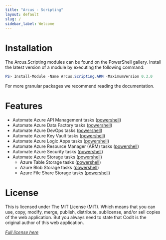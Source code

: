 ```yaml
---
title: "Arcus - Scripting"
layout: default
slug: /
sidebar_label: Welcome
---
```


# Installation

The Arcus.Scripting modules can be found on the PowerShell gallery.
Install the latest version of a module by executing the following command:

```powershell
PS> Install-Module -Name Arcus.Scripting.ARM -MaximumVersion 0.3.0
```

For more granular packages we recommend reading the documentation.

# Features

* Automate Azure API Management tasks ([powershell](features/powershell/azure-api-management))
* Automate Azure Data Factory tasks ([powershell](features/powershell/azure-data-factory))
* Automate Azure DevOps tasks ([powershell](features/powershell/azure-devops))
* Automate Azure Key Vault tasks ([powershell](features/powershell/azure-key-vault))
* Automate Azure Logic Apps tasks ([powershell](features/powershell/azure-logic-apps))
* Automate Azure Resource Manager (ARM) tasks ([powershell](features/powershell/arm))
* Automate Azure Security tasks ([powershell](features/powershell/azure-security))
* Automate Azure Storage tasks ([powershell](features/powershell/azure-storage/azure-storage))
    * Azure Table Storage tasks ([powershell](features/powershell/azure-storage/azure-storage-table))
    * Azure Blob Storage tasks ([powershell](features/powershell/azure-storage/azure-storage-blob))
    * Azure File Share Storage tasks ([powershell](features/powershell/azure-storage/azure-storage-fileshare))
  
# License
This is licensed under The MIT License (MIT). Which means that you can use, copy, modify, merge, publish, distribute, sublicense, and/or sell copies of the web application. But you always need to state that Codit is the original author of this web application.

*[Full license here](https://github.com/arcus-azure/arcus.scripting/blob/master/LICENSE)*
